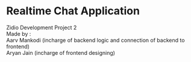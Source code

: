 # Realtime Chat Application

Zidio Development Project 2 <br>
Made by :<br>
    Aarv Mankodi (incharge of backend logic and connection of backend to frontend)<br>
    Aryan Jain (incharge of frontend designing)<br>

